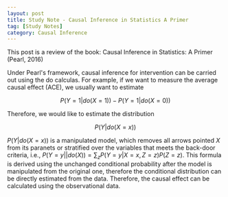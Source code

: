 ```yaml
---
layout: post
title: Study Note - Causal Inference in Statistics A Primer
tag: [Study Notes]
category: Causal Inference
---
```


This post is a review of the book: Causal Inference in Statistics: A Primer (Pearl, 2016)

Under Pearl's framework, causal inference for intervention can be carried out using the do calculas. For example, if we want to measure the average causal effect (ACE), we usually want to estimate 

$$P(Y=1|do(X=1))-P(Y=1|do(X=0))$$

Therefore, we would like to estimate the distribution 

$$P(Y|do(X=x))$$

$P(Y|do(X=x))$ is a manipulated model, which removes all arrows pointed $X$ from its paranets or stratified over the variables that meets the back-door criteria, i.e., $P(Y=y||do(X)) = \sum_{z}P(Y=y|X=x, Z=z)P(Z=z)$. This formula is derived using the unchanged conditional probability after the model is manipulated from the original one, therefore the conditional distribution can be directly estimated from the data. Therefore, the causal effect can be calculated using the observational data.

 


<!--stackedit_data:
eyJoaXN0b3J5IjpbMzkwNzQ0MDg3LC0xNDE4MzI2OTUyLDEyOT
c2ODAyXX0=
-->
